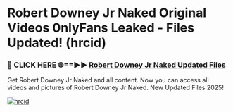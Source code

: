 # Robert Downey Jr Naked Original Videos 0nlyFans Leaked - Files Updated! (hrcid)

<h3>🔴 CLICK HERE 🌐==►► <a href="https://tinyurl.com/up5wt9bj" rel="nofollow">Robert Downey Jr Naked Updated Files</a></h3>

Get Robert Downey Jr Naked and all content. Now you can access all videos and pictures of Robert Downey Jr Naked. New Updated Files 2025!

[![hrcid](https://i.imgur.com/ABiUzMV.gif)](https://tinyurl.com/up5wt9bj)
